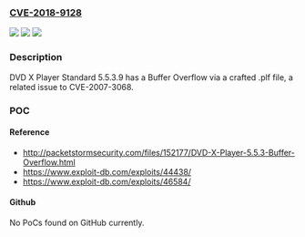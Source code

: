 ### [CVE-2018-9128](https://cve.mitre.org/cgi-bin/cvename.cgi?name=CVE-2018-9128)
![](https://img.shields.io/static/v1?label=Product&message=n%2Fa&color=blue)
![](https://img.shields.io/static/v1?label=Version&message=n%2Fa&color=blue)
![](https://img.shields.io/static/v1?label=Vulnerability&message=n%2Fa&color=brighgreen)

### Description

DVD X Player Standard 5.5.3.9 has a Buffer Overflow via a crafted .plf file, a related issue to CVE-2007-3068.

### POC

#### Reference
- http://packetstormsecurity.com/files/152177/DVD-X-Player-5.5.3-Buffer-Overflow.html
- https://www.exploit-db.com/exploits/44438/
- https://www.exploit-db.com/exploits/46584/

#### Github
No PoCs found on GitHub currently.

